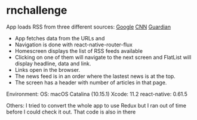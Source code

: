 # rnchallenge



App loads RSS from three different sources:
[Google](https://news.google.com/rss)
[CNN](http://rss.cnn.com/rss/edition_world.rss)
[Guardian](http://www.theguardian.com/world/rss)

+ App fetches data from the URLs and
+ Navigation is done with react-native-router-flux
+ Homescreen displays the list of RSS feeds available
+ Clicking on one of them will navigate to the next screen and FlatList will display headline, data and link.
+ Links open in the browser.
+ The news feed is in an order where the lastest news is at the top.
+ The screen has a header with number of articles in that page.

Environment:
OS: macOS Catalina (10.15.1)
Xcode: 11.2
react-native: 0.61.5

Others:
I tried to convert the whole app to use Redux but I ran out of time before I could check it out.
That code is also in there
